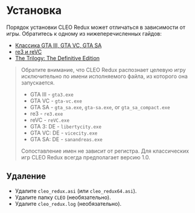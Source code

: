 # Установка

Порядок установки CLEO Redux может отличаться в зависимости от игры. Обратитесь к одному из нижеперечисленных гайдов:

- [Классика GTA III, GTA VC, GTA SA](./installation-classic-games.md)
- [re3 и reVC](./installation-re3-revc.md)
- [The Trilogy: The Definitive Edition](./installation-definitive-edition.md)

> Обратите внимание, что CLEO Redux распознает целевую игру исключительно по имени исполняемого файла, из которого она запускается. 
>
> * GTA III - `gta3.exe`
> * GTA VC - `gta-vc.exe`
> * GTA SA - `gta_sa.exe`, `gta-sa.exe`, or `gta_sa_compact.exe`
> * re3 - `re3.exe`
> * reVC - `reVC.exe`
> * GTA 3: DE - `libertycity.exe`
> * GTA VC: DE - `vicecity.exe`
> * GTA SA: DE - `sanandreas.exe`
>
> Сопоставление имен не зависит от регистра. Для классических игр CLEO Redux всегда предполагает версию 1.0. 

## Удаление

- Удалите `cleo_redux.asi` (или `cleo_redux64.asi`).
- Удалите папку `CLEO` (необязательно).
- Удалите `cleo_redux.log` (необязательно).

